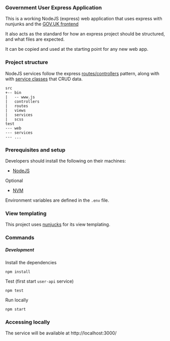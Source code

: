 ### Government User Express Application

This is a working NodeJS (express) web application that uses express with nunjunks and the [GOV.UK frontend](https://github.com/alphagov/govuk-frontend)

It also acts as the standard for how an express project should be structured, and what files are expected.

It can be copied and used at the starting point for any new web app.

### Project structure

NodeJS services follow the express [routes/controllers](https://developer.mozilla.org/en-US/docs/Learn/Server-side/Express_Nodejs/routes)
pattern, along with with [service classes](https://developer.mozilla.org/en-US/docs/Web/JavaScript/Reference/Classes) that CRUD data.

    src
    +-- bin
    |   -- www.js
    |   controllers    
    |   routes    
    |   views
    |   services
    |   scss
    test
    --- web
    --- services
    --- ...

### Prerequisites and setup

Developers should install the following on their machines:

* [NodeJS](https://nodejs.org/en/download)

Optional

* [NVM](https://github.com/nvm-sh/nvm)

Environment variables are defined in the `.env` file.

### View templating

This project uses [nunjucks](https://mozilla.github.io/nunjucks/) for its view templating.

### Commands

##### Development

Install the dependencies

    npm install

Test (first start `user-api` service)

    npm test

Run locally

    npm start

### Accessing locally

The service will be available at http://localhost:3000/
